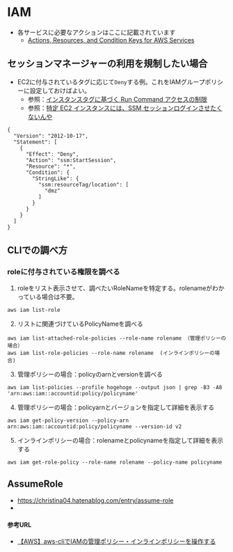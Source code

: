 # IAM
- 各サービスに必要なアクションはここに記載されています
  - [Actions, Resources, and Condition Keys for AWS Services](https://docs.aws.amazon.com/ja_jp/IAM/latest/UserGuide/reference_policies_actions-resources-contextkeys.html)
## セッションマネージャーの利用を規制したい場合
- EC2に付与されているタグに応じて`Deny`する例。これをIAMグループポリシーに設定しておけばよい。
  - 参照：[インスタンスタグに基づく Run Command アクセスの制限](https://docs.aws.amazon.com/ja_jp/systems-manager/latest/userguide/sysman-rc-setting-up-cmdsec.html)
  - 参照：[特定 EC2 インスタンスには、SSM セッションログインさせたくないんや](https://dev.classmethod.jp/cloud/aws/deny-session-manager/)
```
{
  "Version": "2012-10-17",
  "Statement": [
    {
      "Effect": "Deny",
      "Action": "ssm:StartSession",
      "Resource": "*",
      "Condition": {
        "StringLike": {
          "ssm:resourceTag/location": [
            "dmz"
          ]
        }
      }
    }
  ]
}
```
## CLIでの調べ方
### roleに付与されている権限を調べる
1. roleをリスト表示させて、調べたいRoleNameを特定する。rolenameがわかっている場合は不要。
```
aws iam list-role 
```
2. リストに関連づけているPolicyNameを調べる
```
aws iam list-attached-role-policies --role-name rolename （管理ポリシーの場合）
aws iam list-role-policies --role-name rolename  (インラインポリシーの場合)
```
3. 管理ポリシーの場合：policyのarnとversionを調べる
```
aws iam list-policies --profile hogehoge --output json | grep -B3 -A8 'arn:aws:iam::accountid:policy/policyname'
```
4. 管理ポリシーの場合：policyarnとバージョンを指定して詳細を表示する
```
aws iam get-policy-version --policy-arn arn:aws:iam::accountid:policy/policyname --version-id v2
```
5. インラインポリシーの場合：rolenameとpolicynameを指定して詳細を表示する
```
aws iam get-role-policy --role-name rolename --policy-name policyname 
```

## AssumeRole
- https://christina04.hatenablog.com/entry/assume-role
- 
#### 参考URL
- [【AWS】aws-cliでIAMの管理ポリシー・インラインポリシーを操作する](https://dev.classmethod.jp/cloud/aws/aws-cli-operate-iam-policy/)
